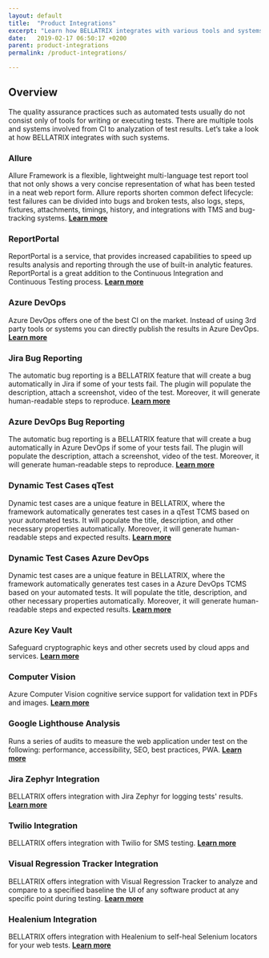 ```yaml
---
layout: default
title:  "Product Integrations"
excerpt: "Learn how BELLATRIX integrates with various tools and systems."
date:   2019-02-17 06:50:17 +0200
parent: product-integrations
permalink: /product-integrations/

---
```

Overview
--------
The quality assurance practices such as automated tests usually do not consist only of tools for writing or executing tests. There are multiple tools and systems involved from CI to analyzation of test results. Let’s take a look at how BELLATRIX integrates with such systems.

### Allure ###
Allure Framework is a flexible, lightweight multi-language test report tool that not only shows a very concise representation of what has been tested in a neat web report form. Allure reports shorten common defect lifecycle: test failures can be divided into bugs and broken tests, also logs, steps, fixtures, attachments, timings, history, and integrations with TMS and bug-tracking systems. 
[**Learn more**](/allure-test-results.md)

### ReportPortal ###
ReportPortal is a service, that provides increased capabilities to speed up results analysis and reporting through the use of built-in analytic features. ReportPortal is a great addition to the Continuous Integration and Continuous Testing process.
[**Learn more**](/reportportal-test-results.md)

### Azure DevOps ###
Azure DevOps offers one of the best CI on the market. Instead of using 3rd party tools or systems you can directly publish the results in Azure DevOps.
[**Learn more**](/azuredevops-test-results.md)

### Jira Bug Reporting ###
The automatic bug reporting is a BELLATRIX feature that will create a bug automatically in Jira if some of your tests fail. The plugin will populate the description, attach a screenshot, video of the test. Moreover, it will generate human-readable steps to reproduce.
[**Learn more**](/bug-reporting-jira.md)

### Azure DevOps Bug Reporting ###
The automatic bug reporting is a BELLATRIX feature that will create a bug automatically in Azure DevOps if some of your tests fail. The plugin will populate the description, attach a screenshot, video of the test. Moreover, it will generate human-readable steps to reproduce.
[**Learn more**](/bug-reporting-azuredevops.md)

### Dynamic Test Cases qTest ###
Dynamic test cases are a unique feature in BELLATRIX, where the framework automatically generates test cases in a qTest TCMS based on your automated tests. It will populate the title, description, and other necessary properties automatically. Moreover, it will generate human-readable steps and expected results.
[**Learn more**](/dynamic-test-cases-qtest.md)

### Dynamic Test Cases Azure DevOps ###
Dynamic test cases are a unique feature in BELLATRIX, where the framework automatically generates test cases in a Azure DevOps TCMS based on your automated tests. It will populate the title, description, and other necessary properties automatically. Moreover, it will generate human-readable steps and expected results.
[**Learn more**](/dynamic-test-cases-azuredevops.md)

### Azure Key Vault ###
Safeguard cryptographic keys and other secrets used by cloud apps and services.
[**Learn more**](/azure-key-vault.md)

### Computer Vision ###
Azure Computer Vision cognitive service support for validation text in PDFs and images.
[**Learn more**](/computer-vision.md)

### Google Lighthouse Analysis ###
Runs a series of audits to measure the web application under test on the following: performance, accessibility, SEO, best practices, PWA.
[**Learn more**](/lighthouse.md)

### Jira Zephyr Integration ###
BELLATRIX offers integration with Jira Zephyr for logging tests' results.
[**Learn more**](jira-zephyr)

### Twilio Integration ###
BELLATRIX offers integration with Twilio for SMS testing.
[**Learn more**](twilio)

### Visual Regression Tracker Integration ###
BELLATRIX offers integration with Visual Regression Tracker to analyze and compare to a specified baseline the UI of any software product at any specific point during testing.
[**Learn more**](visual-regression-tracker)

### Healenium Integration ###
BELLATRIX offers integration with Healenium to self-heal Selenium locators for your web tests.
[**Learn more**](healenium)